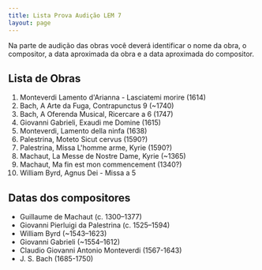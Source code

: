 ```yaml
---
title: Lista Prova Audição LEM 7
layout: page
---
```


Na parte de audição das obras você deverá identificar o nome da obra, o
compositor, a data aproximada da obra e a data aproximada do compositor.

## Lista de Obras

1. Monteverdi Lamento d'Arianna - Lasciatemi morire (1614)
1. Bach, A Arte da Fuga, Contrapunctus 9 (~1740)
1. Bach, A Oferenda Musical, Ricercare a 6 (1747)
1. Giovanni Gabrieli, Exaudi me Domine (1615)
1. Monteverdi, Lamento della ninfa (1638)
1. Palestrina, Moteto Sicut cervus (1590?)
1. Palestrina, Missa L'homme arme, Kyrie (1590?)
1. Machaut, La Messe de Nostre Dame, Kyrie (~1365)
1. Machaut, Ma fin est mon commencement (1340?)
1. William Byrd, Agnus Dei - Missa a 5

## Datas dos compositores

- Guillaume de Machaut (c. 1300–1377)
- Giovanni Pierluigi da Palestrina (c. 1525–1594)
- William Byrd (~1543–1623)
- Giovanni Gabrieli (~1554–1612)
- Claudio Giovanni Antonio Monteverdi (1567-1643)
- J. S. Bach (1685-1750)
